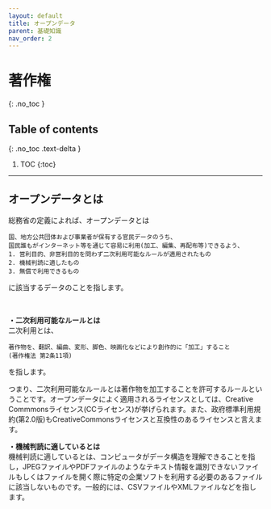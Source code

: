 ```yaml
---
layout: default
title: オープンデータ
parent: 基礎知識
nav_order: 2
---
```


# 著作権
  {: .no_toc }
  
## Table of contents
 {: .no_toc .text-delta }

1. TOC
 {:toc}

---

## オープンデータとは  
総務省の定義によれば、オープンデータとは　　
``` 
国、地方公共団体および事業者が保有する官民データのうち、  
国民誰もがインターネット等を通じて容易に利用(加工、編集、再配布等)できるよう、
1. 営利目的、非営利目的を問わず二次利用可能なルールが適用されたもの  
2. 機械判読に適したもの 
3. 無償で利用できるもの
```
に該当するデータのことを指します。

<br>

**・二次利用可能なルールとは**  
二次利用とは、  
```
著作物を、翻訳、編曲、変形、脚色、映画化などにより創作的に「加工」すること
(著作権法 第2条11項)
```
を指します。

つまり、二次利用可能なルールとは著作物を加工することを許可するルールということです。オープンデータによく適用されるライセンスとしては、Creative Commmonsライセンス(CCライセンス)が挙げられます。また、政府標準利用規約(第2.0版)もCreativeCommonsライセンスと互換性のあるライセンスと言えます。

**・機械判読に適しているとは**  
機械判読に適しているとは、コンピュータがデータ構造を理解できることを指し，JPEGファイルやPDFファイルのようなテキスト情報を識別できないファイルもしくはファイルを開く際に特定の企業ソフトを利用する必要のあるファイルに該当しないものです。一般的には、CSVファイルやXMLファイルなどを指します。

